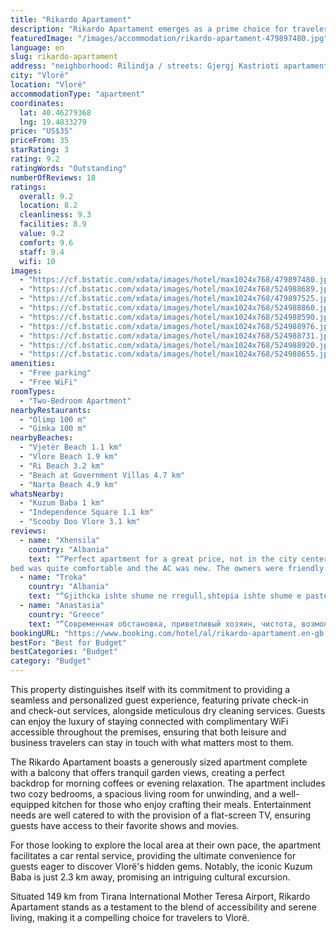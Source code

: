 ```yaml
---
title: "Rikardo Apartament"
description: "Rikardo Apartament emerges as a prime choice for travelers seeking comfort and convenience in the heart of Vlorë."
featuredImage: "/images/accommodation/rikardo-apartament-479897480.jpg"
language: en
slug: rikardo-apartament
address: "neighborhood: Rilindja / streets: Gjergj Kastrioti apartament: 1/ building :76 /H.7, 9401 Vlorë, Albania"
city: "Vlorë"
location: "Vlorë"
accommodationType: "apartment"
coordinates:
  lat: 40.46279368
  lng: 19.4833279
price: "US$35"
priceFrom: 35
starRating: 3
rating: 9.2
ratingWords: "Outstanding"
numberOfReviews: 18
ratings:
  overall: 9.2
  location: 8.2
  cleanliness: 9.3
  facilities: 8.9
  value: 9.2
  comfort: 9.6
  staff: 9.4
  wifi: 10
images:
  - "https://cf.bstatic.com/xdata/images/hotel/max1024x768/479897480.jpg?k=18ff2bed77841ae9d2e1a3bdb025e439645feff1580fdd99836d4e86871050ce&o=&hp=1"
  - "https://cf.bstatic.com/xdata/images/hotel/max1024x768/524988689.jpg?k=4811ed86cea4d4ddedc97c61d5c5a8371fa6707f544b7ff46f89ee7b7553c9a5&o=&hp=1"
  - "https://cf.bstatic.com/xdata/images/hotel/max1024x768/479897525.jpg?k=be606bb049c86454b9d89cf6f7bb7aaae8acf696f1d2e6d48c9c0b57dc315849&o=&hp=1"
  - "https://cf.bstatic.com/xdata/images/hotel/max1024x768/524988860.jpg?k=9ab1002ab363e012373a9449b5ee62b482ec10d37bd3eed761ebdc875c4ad219&o=&hp=1"
  - "https://cf.bstatic.com/xdata/images/hotel/max1024x768/524988590.jpg?k=97c8bd6b8de263b75e7ca3ae9085a45de698d3b780f78d982d51f32aa3d0f9fa&o=&hp=1"
  - "https://cf.bstatic.com/xdata/images/hotel/max1024x768/524988976.jpg?k=5859854884fc707570e30c8bfdfae6bc68eb271901745686a94fb43dc727bf1d&o=&hp=1"
  - "https://cf.bstatic.com/xdata/images/hotel/max1024x768/524988731.jpg?k=1b93fad363c8a1e11451560033a4863da0af76ceb6f415ac1053a8fb3e2904f4&o=&hp=1"
  - "https://cf.bstatic.com/xdata/images/hotel/max1024x768/524988920.jpg?k=4047bf929cc8c1a83606bebedf22e6f66801451d1129505599c361fa20612fec&o=&hp=1"
  - "https://cf.bstatic.com/xdata/images/hotel/max1024x768/524988655.jpg?k=7ec93c885f4a4ecbf69a8909ec19338534b5e1a0e5030af1676143013e945190&o=&hp=1"
amenities:
  - "Free parking"
  - "Free WiFi"
roomTypes:
  - "Two-Bedroom Apartment"
nearbyRestaurants:
  - "Olimp 100 m"
  - "Gimka 100 m"
nearbyBeaches:
  - "Vjetër Beach 1.1 km"
  - "Vlore Beach 1.9 km"
  - "Ri Beach 3.2 km"
  - "Beach at Government Villas 4.7 km"
  - "Narta Beach 4.9 km"
whatsNearby:
  - "Kuzum Baba 1 km"
  - "Independence Square 1.1 km"
  - "Scooby Doo Vlore 3.1 km"
reviews:
  - name: "Xhensila"
    country: "Albania"
    text: "“Perfect apartment for a great price, not in the city center but that wasn't a big problem. The
bed was quite comfortable and the AC was new. The owners were friendly.”"
  - name: "Troka"
    country: "Albania"
    text: "“Gjithcka ishte shume ne rregull,shtepia ishte shume e paster dhe mikepritja ishte fantastike 😊! Kaluam shume mire aty .”"
  - name: "Anastasia"
    country: "Greece"
    text: "“Современная обстановка, приветливый хозяин, чистота, возможность парковки рядом с домом с видеонаблюдением”"
bookingURL: "https://www.booking.com/hotel/al/rikardo-apartament.en-gb.html?aid=8035640"
bestFor: "Best for Budget"
bestCategories: "Budget"
category: "Budget"
---
```


This property distinguishes itself with its commitment to providing a seamless and personalized guest experience, featuring private check-in and check-out services, alongside meticulous dry cleaning services. Guests can enjoy the luxury of staying connected with complimentary WiFi accessible throughout the premises, ensuring that both leisure and business travelers can stay in touch with what matters most to them.

The Rikardo Apartament boasts a generously sized apartment complete with a balcony that offers tranquil garden views, creating a perfect backdrop for morning coffees or evening relaxation. The apartment includes two cozy bedrooms, a spacious living room for unwinding, and a well-equipped kitchen for those who enjoy crafting their meals. Entertainment needs are well catered to with the provision of a flat-screen TV, ensuring guests have access to their favorite shows and movies.

For those looking to explore the local area at their own pace, the apartment facilitates a car rental service, providing the ultimate convenience for guests eager to discover Vlorë's hidden gems. Notably, the iconic Kuzum Baba is just 2.3 km away, promising an intriguing cultural excursion.

Situated 149 km from Tirana International Mother Teresa Airport, Rikardo Apartament stands as a testament to the blend of accessibility and serene living, making it a compelling choice for travelers to Vlorë.